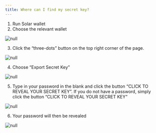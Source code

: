 ```yaml
---
title: Where can I find my secret key?
---
```

1. Run Solar wallet
2. Choose the relevant wallet

![null](/docs/.vuepress/dist/choose-an-account.png)

3. Click the “three-dots” button on the top right corner of the page.

![null](/docs/.vuepress/dist/three-dots.png)

4. Choose “Export Secret Key”

![null](/docs/.vuepress/dist/export-secret-key.png)

5. Type in your password in the blank and click the button “CLICK TO REVEAL YOUR SECRET KEY”. If you do not have a password, simply click the button “CLICK TO REVEAL YOUR SECRET KEY”

![null](/docs/.vuepress/dist/password-secret-.png)

6. Your password will then be revealed

![null](/docs/.vuepress/dist/secret-key.png)
